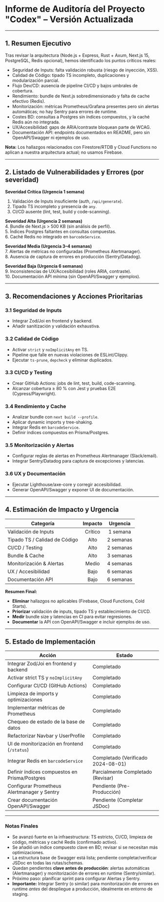 # Informe de Auditoría del Proyecto "Codex" – Versión Actualizada

---

## 1. Resumen Ejecutivo
Tras revisar la arquitectura (Node.js + Express, Rust + Axum, Next.js 15, PostgreSQL, Redis opcional), hemos identificado los puntos críticos reales:

- Seguridad de Inputs: falta validación robusta (riesgo de inyección, XSS).  
- Calidad de Código: tipado TS incompleto, duplicaciones y modularización parcial.  
- Flujo Dev/CD: ausencia de pipeline CI/CD y bajos umbrales de cobertura.  
- Rendimiento: bundle de Next.js sobredimensionado y falta de cache efectivo (Redis).  
- Monitorización: métricas Prometheus/Grafana presentes pero sin alertas automáticas; no hay Sentry para errores de runtime.  
- Costes BD: consultas a Postgres sin índices compuestos, y la caché Redis aún no integrada.  
- UX/Accesibilidad: gaps de ARIA/contraste bloquean parte de WCAG.  
- Documentación API: endpoints documentados en README, pero sin OpenAPI/Swagger ni ejemplos de uso.

**Nota:** Los hallazgos relacionados con Firestore/RTDB y Cloud Functions no aplican a nuestra arquitectura actual; no usamos Firebase.

---

## 2. Listado de Vulnerabilidades y Errores (por severidad)

**Severidad Crítica (Urgencia 1 semana)**  
1. Validación de Inputs insuficiente (auth, `/api/generate`).  
2. Tipado TS incompleto y presencia de `any`.  
3. CI/CD ausente (lint, test, build y code-scanning).  

**Severidad Alta (Urgencia 2 semanas)**  
4. Bundle de Next.js > 500 KB (sin análisis de perfil).  
5. Índices Postgres faltantes en consultas compuestas.  
6. Caché Redis no integrado en `barcodeService`.  

**Severidad Media (Urgencia 3–4 semanas)**  
7. Alertas de métricas no configuradas (Prometheus Alertmanager).  
8. Ausencia de captura de errores en producción (Sentry/Datadog).  

**Severidad Baja (Urgencia 6 semanas)**  
9. Inconsistencias de UX/Accesibilidad (roles ARIA, contraste).  
10. Documentación API mínima (sin OpenAPI/Swagger y ejemplos).

---

## 3. Recomendaciones y Acciones Prioritarias

### 3.1 Seguridad de Inputs  
- Integrar Zod/Joi en frontend y backend.  
- Añadir sanitización y validación exhaustiva.

### 3.2 Calidad de Código  
- Activar `strict` y `noImplicitAny` en TS.  
- Pipeline que falle en nuevas violaciones de ESLint/Clippy.  
- Ejecutar `ts-prune`, `depcheck` y eliminar duplicados.

### 3.3 CI/CD y Testing  
- Crear GitHub Actions: jobs de lint, test, build, code-scanning.  
- Alcanzar cobertura ≥ 80 % con Jest y pruebas E2E (Cypress/Playwright).

### 3.4 Rendimiento y Cache  
- Analizar bundle con `next build --profile`.  
- Aplicar dynamic imports y tree-shaking.  
- Integrar Redis en `barcodeService`.  
- Definir índices compuestos en Prisma/Postgres.

### 3.5 Monitorización y Alertas  
- Configurar reglas de alertas en Prometheus Alertmanager (Slack/email).  
- Integrar Sentry/Datadog para captura de excepciones y latencias.

### 3.6 UX y Documentación  
- Ejecutar Lighthouse/axe-core y corregir accesibilidad.  
- Generar OpenAPI/Swagger y exponer UI de documentación.

---

## 4. Estimación de Impacto y Urgencia

| Categoría                      | Impacto | Urgencia      |
|--------------------------------|:-------:|:-------------:|
| Validación de Inputs           | Crítico | 1 semana      |
| Tipado TS / Calidad de Código  | Alto    | 2 semanas     |
| CI/CD / Testing                | Alto    | 2 semanas     |
| Bundle & Cache                 | Alto    | 3 semanas     |
| Monitorización & Alertas       | Medio   | 4 semanas     |
| UX / Accesibilidad             | Bajo    | 6 semanas     |
| Documentación API              | Bajo    | 6 semanas     |

**Resumen Final:**  
- **Eliminar** hallazgos no aplicables (Firebase, Cloud Functions, Cold Starts).  
- **Priorizar** validación de inputs, tipado TS y establecimiento de CI/CD.  
- **Medir** bundle size y latencias en CI para evitar regresiones.  
- **Documentar** la API con OpenAPI/Swagger e incluir ejemplos de uso.

---

## 5. Estado de Implementación

| Acción                                     | Estado                               |
|--------------------------------------------|--------------------------------------|
| Integrar Zod/Joi en frontend y backend     | Completado                           |
| Activar strict TS y `noImplicitAny`        | Completado                           |
| Configurar CI/CD (GitHub Actions)         | Completado                           |
| Limpieza de imports y optimizaciones       | Completado                           |
| Implementar métricas de Prometheus         | Completado                           |
| Chequeo de estado de la base de datos      | Completado                           |
| Refactorizar Navbar y UserProfile          | Completado                           |
| UI de monitorización en frontend (`/status`)| Completado                           |
| Integrar Redis en `barcodeService`         | Completado (Verificado 2024-08-01)   |
| Definir índices compuestos en Prisma/Postgres | Parcialmente Completado (Revisar)    |
| Configurar Prometheus Alertmanager y Sentry| Pendiente (Pre-Producción)         |
| Crear documentación OpenAPI/Swagger        | Pendiente (Completar JSDoc)          |

---

### Notas Finales

- Se avanzó fuerte en la infraestructura: TS estricto, CI/CD, limpieza de código, métricas y caché Redis (confirmado activo).
- Se añadió un índice compuesto clave en BD; revisar si se necesitan más optimizaciones.
- La estructura base de Swagger está lista; pendiente completar/verificar JSDoc en todas las rutas/schemas.
- Quedan pendientes **clave antes de producción**: alertas automáticas (Alertmanager) y monitorización de errores en runtime (Sentry/similar).
- Próximo paso: planificar sprint para configurar Alertas y Sentry.
- **Importante:** Integrar Sentry (o similar) para monitorización de errores en runtime *antes* del despliegue a producción, idealmente en entorno de staging. 